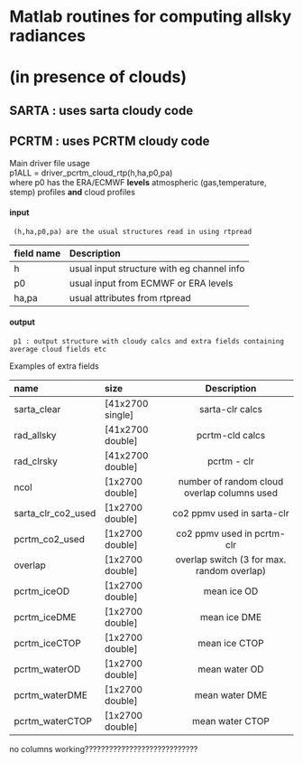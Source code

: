 # Matlab routines for computing allsky radiances    
# (in presence of clouds)

## SARTA : uses sarta cloudy code

## PCRTM : uses PCRTM cloudy code

Main driver file usage   
     p1ALL = driver_pcrtm_cloud_rtp(h,ha,p0,pa)     
where p0 has the ERA/ECMWF **levels** atmospheric (gas,temperature, stemp) profiles **and** cloud profiles  

#### input  
     (h,ha,p0,pa) are the usual structures read in using rtpread
|field name | Description                          |
| :-  | :- |  
|h    | usual input structure with eg channel info |  
|p0   | usual input from ECMWF or ERA levels       |  
|ha,pa| usual attributes from rtpread              |  

#### output
     p1 : output structure with cloudy calcs and extra fields containing average cloud fields etc   
Examples of extra fields     
  
|name         | size              | Description                                              |   
| :- | :- | :-: |     
| sarta_clear | [41x2700 single]  |     sarta-clr calcs                                      |    
|  rad_allsky | [41x2700 double]  |     pcrtm-cld calcs                                      |    
|  rad_clrsky | [41x2700 double]  |     pcrtm - clr                                          |    
|        ncol | [1x2700 double]   |     number of random cloud overlap columns used          |    
| sarta_clr_co2_used | [1x2700 double]   |     co2 ppmv used in sarta-clr                           |    
|     pcrtm_co2_used | [1x2700 double]   |     co2 ppmv used in pcrtm-clr                           |    
|            overlap | [1x2700 double]   |     overlap switch (3 for max. random overlap)           |    
|        pcrtm_iceOD | [1x2700 double]   |     mean ice OD   |    
|       pcrtm_iceDME | [1x2700 double]   |     mean ice DME  |    
|      pcrtm_iceCTOP | [1x2700 double]   |     mean ice CTOP |    
|      pcrtm_waterOD | [1x2700 double]   |     mean water OD |    
|     pcrtm_waterDME | [1x2700 double]   |     mean water DME |    
|    pcrtm_waterCTOP | [1x2700 double]   |     mean water CTOP |    


no columns working????????????????????????????
